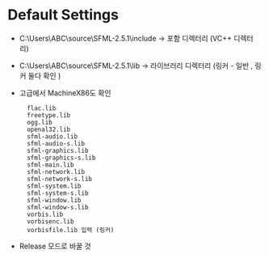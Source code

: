 # Default Settings 
* C:\Users\ABC\source\SFML-2.5.1\include -> 포함 디렉터리 (VC++ 디렉터리)
* C:\Users\ABC\source\SFML-2.5.1\lib -> 라이브러리 디렉터리  (링커 - 일반 , 링커 둘다 확인 )
* 고급에서 MachineX86도 확인 

		flac.lib
		freetype.lib
		ogg.lib
		openal32.lib
		sfml-audio.lib
		sfml-audio-s.lib
		sfml-graphics.lib
		sfml-graphics-s.lib
		sfml-main.lib
		sfml-network.lib
		sfml-network-s.lib
		sfml-system.lib
		sfml-system-s.lib
		sfml-window.lib
		sfml-window-s.lib
		vorbis.lib
		vorbisenc.lib
		vorbisfile.lib 입력 (링커)

* Release 모드로 바꿀 것 
